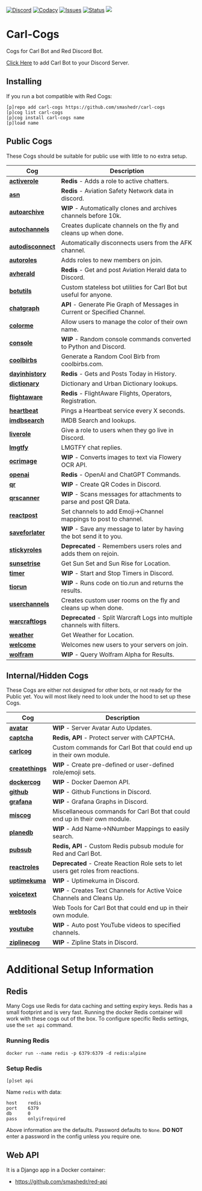 [![Discord](https://img.shields.io/discord/899171661457293343?style=plastic&label=Discord&logo=discord&logoColor=white&color=7289da)](https://discord.gg/wXy6m2X8wY)
[![Codacy](https://img.shields.io/codacy/grade/439cde1e5a5b4c649beca9b27ec108aa?style=plastic&label=Codacy&logo=codacy)](https://app.codacy.com/gh/smashedr/carl-cogs/dashboard)
[![Issues](https://img.shields.io/github/issues-raw/smashedr/carl-cogs?style=plastic&label=Issues&logo=github&logoColor=white)](https://github.com/smashedr/carl-cogs/issues)
[![Status](https://uptime-nj.hosted-domains.com/api/badge/26/status?upColor=4fc523&style=plastic)](https://uptime-nj.hosted-domains.com/status/carl)
[![](https://repository-images.githubusercontent.com/422749366/a8e0e86a-fcdf-42f4-a5f8-63946c0cd272)](https://discord.com/oauth2/authorize?client_id=204384099136176128&scope=bot+applications.commands&permissions=8)
# Carl-Cogs

Cogs for Carl Bot and Red Discord Bot.

[Click Here](https://discord.com/oauth2/authorize?client_id=204384099136176128&scope=bot+applications.commands&permissions=8)
to add Carl Bot to your Discord Server.

## Installing

If you run a bot compatible with Red Cogs:

```text
[p]repo add carl-cogs https://github.com/smashedr/carl-cogs
[p]cog list carl-cogs
[p]cog install carl-cogs name
[p]load name
```

## Public Cogs

These Cogs should be suitable for public use with little to no extra setup.

| Cog                                  | Description                                                               |
|--------------------------------------|---------------------------------------------------------------------------|
| **[activerole](activerole)**         | **Redis** - Adds a role to active chatters.                               |
| **[asn](asn)**                       | **Redis** - Aviation Safety Network data in discord.                      |
| **[autoarchive](autoarchive)**       | **WIP** - Automatically clones and archives channels before 10k.          |
| **[autochannels](autochannels)**     | Creates duplicate channels on the fly and cleans up when done.            |
| **[autodisconnect](autodisconnect)** | Automatically disconnects users from the AFK channel.                     |
| **[autoroles](autoroles)**           | Adds roles to new members on join.                                        |
| **[avherald](avherald)**             | **Redis** - Get and post Aviation Herald data to Discord.                 |
| **[botutils](botutils)**             | Custom stateless bot utilities for Carl Bot but useful for anyone.        |
| **[chatgraph](chatgraph)**           | **API** - Generate Pie Graph of Messages in Current or Specified Channel. |
| **[colorme](colorme)**               | Allow users to manage the color of their own name.                        |
| **[console](console)**               | **WIP** - Random console commands converted to Python and Discord.        |
| **[coolbirbs](coolbirbs)**           | Generate a Random Cool Birb from coolbirbs.com.                           |
| **[dayinhistory](dayinhistory)**     | **Redis** - Gets and Posts Today in History.                              |
| **[dictionary](dictionary)**         | Dictionary and Urban Dictionary lookups.                                  |
| **[flightaware](flightaware)**       | **Redis** - FlightAware Flights, Operators, Registration.                 |
| **[heartbeat](heartbeat)**           | Pings a Heartbeat service every X seconds.                                |
| **[imdbsearch](imdbsearch)**         | IMDB Search and lookups.                                                  |
| **[liverole](liverole)**             | Give a role to users when they go live in Discord.                        |
| **[lmgtfy](lmgtfy)**                 | LMGTFY chat replies.                                                      |
| **[ocrimage](ocrimage)**             | **WIP** - Converts images to text via Flowery OCR API.                    |
| **[openai](openai)**                 | **Redis** - OpenAI and ChatGPT Commands.                                  |
| **[qr](qr)**                         | **WIP** - Create QR Codes in Discord.                                     |
| **[qrscanner](qrscanner)**           | **WIP** - Scans messages for attachments to parse and post QR Data.       |
| **[reactpost](reactpost)**           | Set channels to add Emoji->Channel mappings to post to channel.           |
| **[saveforlater](saveforlater)**     | **WIP** - Save any message to later by having the bot send it to you.     |
| **[stickyroles](stickyroles)**       | **Deprecated** - Remembers users roles and adds them on rejoin.           |
| **[sunsetrise](sunsetrise)**         | Get Sun Set and Sun Rise for Location.                                    |
| **[timer](timer)**                   | **WIP** - Start and Stop Timers in Discord.                               |
| **[tiorun](tiorun)**                 | **WIP** - Runs code on tio.run and returns the results.                   |
| **[userchannels](userchannels)**     | Creates custom user rooms on the fly and cleans up when done.             |
| **[warcraftlogs](warcraftlogs)**     | **Deprecated** - Split Warcraft Logs into multiple channels with filters. |
| **[weather](weather)**               | Get Weather for Location.                                                 |
| **[welcome](welcome)**               | Welcomes new users to your servers on join.                               |
| **[wolfram](wolfram)**               | **WIP** - Query Wolfram Alpha for Results.                                |


## Internal/Hidden Cogs

These Cogs are either not designed for other bots, or not ready for the Public yet.
You will most likely need to look under the hood to set up these Cogs.

| Cog                              | Description                                                                       |
|----------------------------------|-----------------------------------------------------------------------------------|
| **[avatar](avatar)**             | **WIP** - Server Avatar Auto Updates.                                             |
| **[captcha](captcha)**           | **Redis, API** - Protect server with CAPTCHA.                                     |
| **[carlcog](carlcog)**           | Custom commands for Carl Bot that could end up in their own module.               |
| **[createthings](createthings)** | **WIP** - Create pre-defined or user-defined role/emoji sets.                     |
| **[dockercog](dockercog)**       | **WIP** - Docker Daemon API.                                                      |
| **[github](github)**             | **WIP** - Github Functions in Discord.                                            |
| **[grafana](grafana)**           | **WIP** - Grafana Graphs in Discord.                                              |
| **[miscog](miscog)**             | Miscellaneous commands for Carl Bot that could end up in their own module.        |
| **[planedb](planedb)**           | **WIP** - Add Name->NNumber Mappings to easily search.                            |
| **[pubsub](pubsub)**             | **Redis, API** - Custom Redis pubsub module for Red and Carl Bot.                 |
| **[reactroles](reactroles)**     | **Deprecated** - Create Reaction Role sets to let users get roles from reactions. |
| **[uptimekuma](uptimekuma)**     | **WIP** - Uptimekuma in Discord.                                                  |
| **[voicetext](voicetext)**       | **WIP** - Creates Text Channels for Active Voice Channels and Cleans Up.          |
| **[webtools](webtools)**         | Web Tools for Carl Bot that could end up in their own module.                     |
| **[youtube](youtube)**           | **WIP** - Auto post YouTube videos to specified channels.                         |
| **[ziplinecog](ziplinecog)**     | **WIP** - Zipline Stats in Discord.                                               |

# Additional Setup Information

## Redis

Many Cogs use Redis for data caching and setting expiry keys.
Redis has a small footprint and is very fast.
Running the docker Redis container will work with these cogs out of the box.
To configure specific Redis settings, use the `set api` command.

### Running Redis

```text
docker run --name redis -p 6379:6379 -d redis:alpine
```

### Setup Redis

```text
[p]set api
```

Name `redis` with data:
```text
host    redis
port    6379
db      0
pass    onlyifrequired
```

Above information are the defaults. Password defaults to `None`.
**DO NOT** enter a password in the config unless you require one.

## Web API

It is a Django app in a Docker container:

*   https://github.com/smashedr/red-api